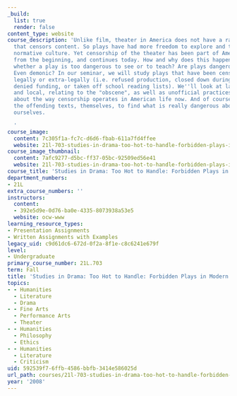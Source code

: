 ```yaml
---
_build:
  list: true
  render: false
content_type: website
course_description: 'Unlike film, theater in America does not have a ratings board
  that censors content. So plays have had more freedom to explore and to transgress
  normative culture. Yet censorship of the theater has been part of American culture
  from the beginning, and continues today. How and why does this happen, and who decides
  whether a play is too dangerous to see or to teach? Are plays dangerous? Sinful?
  Even demonic? In our seminar, we will study plays that have been censored, either
  legally or extra-legally (i.e. refused production, closed down during production,
  denied funding, or taken off school reading lists). We''ll look at laws, both national
  and local, relating to the "obscene", as well as unofficial practices, and think
  about the way censorship operates in American life now. And of course we will study
  the offending texts, themselves, to find what is really dangerous about them, for
  ourselves.

  '
course_image:
  content: 7c305f1a-fc7c-d6d6-fbab-611a7fd4ffee
  website: 21l-703-studies-in-drama-too-hot-to-handle-forbidden-plays-in-modern-america-fall-2008
course_image_thumbnail:
  content: 7afc9277-d5bc-ff37-05bc-92509ed56e41
  website: 21l-703-studies-in-drama-too-hot-to-handle-forbidden-plays-in-modern-america-fall-2008
course_title: 'Studies in Drama: Too Hot to Handle: Forbidden Plays in Modern America'
department_numbers:
- 21L
extra_course_numbers: ''
instructors:
  content:
  - 392e5d9e-0d76-ba0e-4335-8073938a53e5
  website: ocw-www
learning_resource_types:
- Presentation Assignments
- Written Assignments with Examples
legacy_uid: c9d61dc6-672d-0f2a-8f1e-c8c6241e679f
level:
- Undergraduate
primary_course_number: 21L.703
term: Fall
title: 'Studies in Drama: Too Hot to Handle: Forbidden Plays in Modern America'
topics:
- - Humanities
  - Literature
  - Drama
- - Fine Arts
  - Performance Arts
  - Theater
- - Humanities
  - Philosophy
  - Ethics
- - Humanities
  - Literature
  - Criticism
uid: 592539f7-6ffb-4586-bbfb-3414e586025d
url_path: courses/21l-703-studies-in-drama-too-hot-to-handle-forbidden-plays-in-modern-america-fall-2008
year: '2008'
---
```

